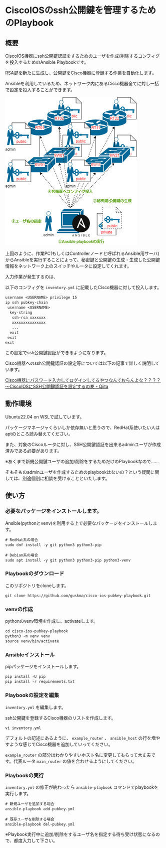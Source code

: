 # CiscoIOSのssh公開鍵を管理するためのPlaybook

## 概要

CiscoIOS機器にssh公開鍵認証をするためのユーザを作成/削除するコンフィグを投入するためのAnsible Playbookです。

RSA鍵を新たに生成し、公開鍵をCisco機器に登録する作業を自動化します。

Ansibleを利用しているため、ネットワーク内にあるCisco機器全てに対し一括で設定を投入することができます。

![実行例](exec_example.png)

上図のように、作業PC(もしくはControllerノードと呼ばれるAnsible用サーバ)からAnsibleを実行することによって、秘密鍵と公開鍵の生成・生成した公開鍵情報をネットワーク上のスイッチやルータに設定してくれます。

入力作業が発生するのは、

以下のコンフィグを `inventory.yml` に記載したCisco機器に対して投入します。

```
username <USERNAME> privilege 15
ip ssh pubkey-chain
 username <USERNAME>
  key-string
   ssh-rsa xxxxxxx
   xxxxxxxxxxxxxxx
   ...
  exit
 exit
exit
```

この設定でssh公開鍵認証ができるようになります。

Cisco機器へのssh公開鍵認証の設定等については以下の記事で詳しく説明しています。

[Cisco機器にパスワード入力してログインしてるやつなんておらんよな？？？？ ～CiscoIOSにSSH公開鍵認証を設定するの巻 - Qiita](https://qiita.com/guskma/items/5960384cf5e1c84b7259)

## 動作環境

Ubuntu22.04 on WSLで試しています。

パッケージマネージャくらいしか依存無いと思うので、RedHat系使いたい人はaptのところ読み替えてください。

また、対象のCiscoルータに対し、SSH公開鍵認証を出来るadminユーザが作成済みである必要があります。

※あくまで新規公開鍵ユーザの追加/削除をするためだけのPlaybookなので……

そもそものadminユーザを作成するためのplaybookはないの？という疑問に関しては、別途個別に相談を受けることといたします。

## 使い方

### 必要なパッケージをインストールします。

Ansible(pythonとvenv)を利用する上で必要なパッケージをインストールします。

```
# RedHat系の場合
sudo dnf install -y git python3 python3-pip

# Debian系の場合
sudo apt install -y git python3 python3-pip python3-venv
```

### Playbookのダウンロード

このリポジトリをcloneします。

```
git clone https://github.com/guskma/cisco-ios-pubkey-playbook.git
```

### venvの作成

pythonのvenv環境を作成し、activateします。

```
cd cisco-ios-pubkey-playbook
python3 -m venv venv
source venv/bin/activate
```

### Ansibleインストール

pipパッケージをインストールします。

```
pip install -U pip
pip install -r requirements.txt
```

### Playbookの設定を編集

`inventory.yml` を編集します。

ssh公開鍵を登録するCisco機器のリストを作成します。

```
vi inventory.yml
```

デフォルトの記述にあるように、 `example_router` 、 `ansible_host` の行を増やすような感じでCisco機器を追加していってください。

`example_router` の部分はわかりやすいホスト名に変更してもらって大丈夫です。代表ルータ `main_router` の値を合わせるようにしてください。

### Playbookの実行

`inventory.yml` の修正が終わったら `ansible-playbook` コマンドでplaybookを実行します。

```
# 新規ユーザを追加する場合
ansible-playbook add-pubkey.yml

# 既存ユーザを削除する場合
ansible-playbook del-pubkey.yml
```

※Playbook実行中に追加/削除をするユーザ名を指定する待ち受け状態になるので、都度入力して下さい。


